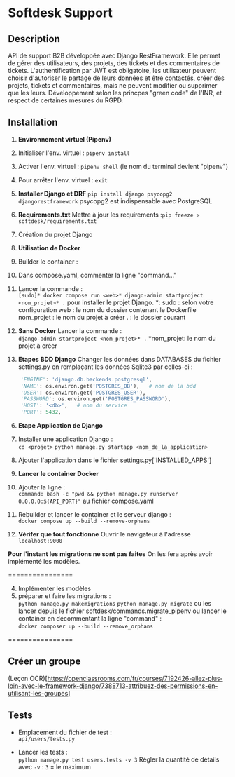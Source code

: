 
# Softdesk Support 

## Description 
API de support B2B développée avec Django RestFramework. Elle permet de gérer des utilisateurs, des projets, des tickets et des commentaires de tickets. L'authentification par JWT est obligatoire, les utilisateur peuvent choisir d'autoriser le partage de leurs données et être contactés, créer des projets, tickets et commentaires, mais ne peuvent modifier ou supprimer que les leurs. 
Développement selon les princpes "green code" de l'INR, et respect de certaines mesures du RGPD. 

## Installation 

1. **Environnement virtuel (Pipenv)** 
11. Initialiser l'env. virtuel : `pipenv install` 
12. Activer l'env. virtuel : `pipenv shell` (le nom du terminal devient "pipenv") 
13. Pour arrêter l'env. virtuel : `exit` 

2. **Installer Django et DRF** 
`pip install django psycopg2 djangorestframework` 
psycopg2 est indispensable avec PostgreSQL 

3. **Requirements.txt** 
Mettre à jour les requirements :`pip freeze > softdesk/requirements.txt` 


4. Création du projet Django 

41. **Utilisation de Docker** 
411. Builder le container : 
412. Dans compose.yaml, commenter la ligne "command..." 
413. Lancer la commande :    
`[sudo]* docker compose run <web>* django-admin startproject <nom_projet>* .` 
pour installer le projet Django. 
*: 
sudo : selon votre configuration 
web : le nom du dossier contenant le Dockerfile 
nom_projet : le nom du projet à créer 
. : le dossier courant 

42. **Sans Docker** 
Lancer la commande :    
`django-admin startproject <nom_projet>* .` 
*nom_projet: le nom du projet à créer 


5. **Etapes BDD Django** 
Changer les données dans DATABASES du fichier settings.py en remplaçant les données Sqlite3 par celles-ci :    
```python 
    'ENGINE': 'django.db.backends.postgresql',
    'NAME': os.environ.get('POSTGRES_DB'),   # nom de la bdd 
    'USER': os.environ.get('POSTGRES_USER'),
    'PASSWORD': os.environ.get('POSTGRES_PASSWORD'),
    'HOST': '<db>',   # nom du service 
    'PORT': 5432, 
``` 


6. **Etape Application de Django** 
61. Installer une application Django :    
`cd <projet>` 
`python manage.py startapp <nom_de_la_application>` 
62. Ajouter l'application dans le fichier settings.py['INSTALLED_APPS'] 

7. **Lancer le container Docker** 
71. Ajouter la ligne :    
`command: bash -c "pwd && python manage.py runserver 0.0.0.0:${API_PORT}"` 
au fichier compose.yaml 
72. Rebuilder et lancer le container et le serveur django :    
`docker compose up --build --remove-orphans` 

8. **Vérifer que tout fonctionne** 
Ouvrir le navigateur à l'adresse `localhost:9000` 

**Pour l'instant les migrations ne sont pas faites** 
On les fera après avoir implémenté les modèles. 



================ 


4. Implémenter les modèles 
5. préparer et faire les migrations :    
`python manage.py makemigrations`
`python manage.py migrate` 
ou les lancer depuis le fichier softdesk/commands.migrate_pipenv 
ou lancer le container en décommentant la ligne "command" :    
`docker composer up --build --remove_orphans` 

================ 

## Créer un groupe 
(Leçon OCR)[https://openclassrooms.com/fr/courses/7192426-allez-plus-loin-avec-le-framework-django/7388713-attribuez-des-permissions-en-utilisant-les-groupes]




## Tests 

*  Emplacement du fichier de test :    
`api/users/tests.py`    

*  Lancer les tests :     
`python manage.py test users.tests -v 3` 
Régler la quantité de détails avec `-v` : `3` = le maximum    




